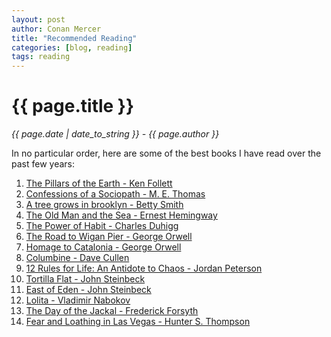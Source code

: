 ```yaml
---
layout: post
author: Conan Mercer
title: "Recommended Reading"
categories: [blog, reading]
tags: reading
---
```


<div class="post-paragraph">
  <h1>{{ page.title }}</h1>
  <p><i>{{ page.date | date_to_string }} - {{ page.author }}</i></p>

In no particular order, here are some of the best books I have read over the past few years:

<ol>
  <li><a target="_blank" href="https://www.amazon.com/gp/product/0451166892/ref=as_li_tl?ie=UTF8&camp=1789&creative=9325&creativeASIN=0451166892&linkCode=as2&tag=conanmercer-20&linkId=a8a8170132ac236404995f077c85a528">The Pillars of the Earth - Ken Follett</a><img src="//ir-na.amazon-adsystem.com/e/ir?t=conanmercer-20&l=am2&o=1&a=0451166892" width="1" height="1" border="0" alt="" style="border:none !important; margin:0px !important;" /></li>
  <li><a target="_blank" href="https://www.amazon.com/gp/product/0307956652/ref=as_li_tl?ie=UTF8&camp=1789&creative=9325&creativeASIN=0307956652&linkCode=as2&tag=conanmercer-20&linkId=48d891a6f2ef4af705dc59974a8033e0">Confessions of a Sociopath - M. E. Thomas</a><img src="//ir-na.amazon-adsystem.com/e/ir?t=conanmercer-20&l=am2&o=1&a=0307956652" width="1" height="1" border="0" alt="" style="border:none !important; margin:0px !important;" /></li>
  <li><a target="_blank" href="https://www.amazon.com/gp/product/0061120073/ref=as_li_tl?ie=UTF8&camp=1789&creative=9325&creativeASIN=0061120073&linkCode=as2&tag=conanmercer-20&linkId=994170d7d83928776f6ab580a0214493">A tree grows in brooklyn - Betty Smith</a><img src="//ir-na.amazon-adsystem.com/e/ir?t=conanmercer-20&l=am2&o=1&a=0061120073" width="1" height="1" border="0" alt="" style="border:none !important; margin:0px !important;" /></li>
  <li><a target="_blank" href="https://www.amazon.com/gp/product/0684801221/ref=as_li_tl?ie=UTF8&camp=1789&creative=9325&creativeASIN=0684801221&linkCode=as2&tag=conanmercer-20&linkId=7448e39c5fc268205aafa1f65609b349">The Old Man and the Sea - Ernest Hemingway</a><img src="//ir-na.amazon-adsystem.com/e/ir?t=conanmercer-20&l=am2&o=1&a=0684801221" width="1" height="1" border="0" alt="" style="border:none !important; margin:0px !important;" /></li>
  <li><a target="_blank" href="https://www.amazon.com/gp/product/081298160X/ref=as_li_tl?ie=UTF8&camp=1789&creative=9325&creativeASIN=081298160X&linkCode=as2&tag=conanmercer-20&linkId=8def5d24e4a593e292264b7e4c685bb9">The Power of Habit - Charles Duhigg</a><img src="//ir-na.amazon-adsystem.com/e/ir?t=conanmercer-20&l=am2&o=1&a=081298160X" width="1" height="1" border="0" alt="" style="border:none !important; margin:0px !important;" /></li>
  <li><a target="_blank" href="https://www.amazon.com/gp/product/0156767503/ref=as_li_tl?ie=UTF8&camp=1789&creative=9325&creativeASIN=0156767503&linkCode=as2&tag=conanmercer-20&linkId=6cada00b5a3740a17fa788195b9468ee">The Road to Wigan Pier - George Orwell</a><img src="//ir-na.amazon-adsystem.com/e/ir?t=conanmercer-20&l=am2&o=1&a=0156767503" width="1" height="1" border="0" alt="" style="border:none !important; margin:0px !important;" /></li>
  <li><a target="_blank" href="https://www.amazon.com/gp/product/1618952730/ref=as_li_tl?ie=UTF8&camp=1789&creative=9325&creativeASIN=1618952730&linkCode=as2&tag=conanmercer-20&linkId=a9389b798443a80da61d68d0011dcafb">Homage to Catalonia - George Orwell</a><img src="//ir-na.amazon-adsystem.com/e/ir?t=conanmercer-20&l=am2&o=1&a=1618952730" width="1" height="1" border="0" alt="" style="border:none !important; margin:0px !important;" /></li>
  <li><a target="_blank" href="https://www.amazon.com/gp/product/0446546925/ref=as_li_tl?ie=UTF8&camp=1789&creative=9325&creativeASIN=0446546925&linkCode=as2&tag=conanmercer-20&linkId=055a839a2861ac4732d74c909dd609ea">Columbine - Dave Cullen</a><img src="//ir-na.amazon-adsystem.com/e/ir?t=conanmercer-20&l=am2&o=1&a=0446546925" width="1" height="1" border="0" alt="" style="border:none !important; margin:0px !important;" /></li>
  <li><a target="_blank" href="https://www.amazon.com/gp/product/0141988517/ref=as_li_tl?ie=UTF8&camp=1789&creative=9325&creativeASIN=0141988517&linkCode=as2&tag=conanmercer-20&linkId=e3a3ddef7623271641f71307dc8f7f28">12 Rules for Life: An Antidote to Chaos - Jordan Peterson</a><img src="//ir-na.amazon-adsystem.com/e/ir?t=conanmercer-20&l=am2&o=1&a=0141988517" width="1" height="1" border="0" alt="" style="border:none !important; margin:0px !important;" /></li>
  <li><a target="_blank" href="https://www.amazon.com/gp/product/0140187405/ref=as_li_tl?ie=UTF8&camp=1789&creative=9325&creativeASIN=0140187405&linkCode=as2&tag=conanmercer-20&linkId=e95cb065cb37009bef8a03993a97e129">Tortilla Flat - John Steinbeck</a><img src="//ir-na.amazon-adsystem.com/e/ir?t=conanmercer-20&l=am2&o=1&a=0140187405" width="1" height="1" border="0" alt="" style="border:none !important; margin:0px !important;" /></li>
  <li><a target="_blank" href="https://www.amazon.com/gp/product/0140186395/ref=as_li_tl?ie=UTF8&camp=1789&creative=9325&creativeASIN=0140186395&linkCode=as2&tag=conanmercer-20&linkId=4a42aa20b2e28829864d662699ecd5cd">East of Eden - John Steinbeck</a><img src="//ir-na.amazon-adsystem.com/e/ir?t=conanmercer-20&l=am2&o=1&a=0140186395" width="1" height="1" border="0" alt="" style="border:none !important; margin:0px !important;" /></li>
  <li><a target="_blank" href="https://www.amazon.com/gp/product/0679723161/ref=as_li_tl?ie=UTF8&camp=1789&creative=9325&creativeASIN=0679723161&linkCode=as2&tag=conanmercer-20&linkId=f5d59370d8414cb6523885aa54791279">Lolita - Vladimir Nabokov</a><img src="//ir-na.amazon-adsystem.com/e/ir?t=conanmercer-20&l=am2&o=1&a=0679723161" width="1" height="1" border="0" alt="" style="border:none !important; margin:0px !important;" /></li>
  <li><a target="_blank" href="https://www.amazon.com/gp/product/0525535861/ref=as_li_tl?ie=UTF8&camp=1789&creative=9325&creativeASIN=0525535861&linkCode=as2&tag=conanmercer-20&linkId=b037b6dfb785a06e389fbda974a6cf5f">The Day of the Jackal - Frederick Forsyth</a><img src="//ir-na.amazon-adsystem.com/e/ir?t=conanmercer-20&l=am2&o=1&a=0525535861" width="1" height="1" border="0" alt="" style="border:none !important; margin:0px !important;" /></li>
  <li><a target="_blank" href="https://www.amazon.com/gp/product/0679785892/ref=as_li_tl?ie=UTF8&camp=1789&creative=9325&creativeASIN=0679785892&linkCode=as2&tag=conanmercer-20&linkId=24296eb6182a6d7fd4062eb61b5e6203">Fear and Loathing in Las Vegas - Hunter S. Thompson</a><img src="//ir-na.amazon-adsystem.com/e/ir?t=conanmercer-20&l=am2&o=1&a=0679785892" width="1" height="1" border="0" alt="" style="border:none !important; margin:0px !important;" /></li>
</ol>
